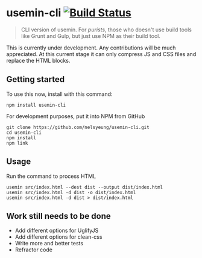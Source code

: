 # usemin-cli [![Build Status](https://travis-ci.org/nelsyeung/usemin-cli.svg?branch=master)](https://travis-ci.org/nelsyeung/usemin-cli)

> CLI version of usemin. For _purists_, those who doesn't use build tools like Grunt and Gulp, but just use NPM as their build tool.

This is currently under development. Any contributions will be much appreciated.
At this current stage it can only compress JS and CSS files and replace the HTML blocks.

## Getting started

To use this now, install with this command:
```
npm install usemin-cli
```

For development purposes, put it into NPM from GitHub
```
git clone https://github.com/nelsyeung/usemin-cli.git
cd usemin-cli
npm install
npm link
```

## Usage

Run the command to process HTML
```
usemin src/index.html --dest dist --output dist/index.html
usemin src/index.html -d dist -o dist/index.html
usemin src/index.html -d dist > dist/index.html
```

## Work still needs to be done
* Add different options for UglifyJS
* Add different options for clean-css
* Write more and better tests
* Refractor code
